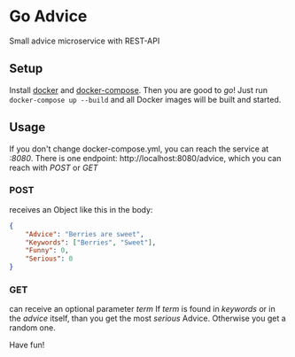 # Go Advice

Small advice microservice with REST-API

## Setup

Install [docker](https://docs.docker.com/install/) and [docker-compose](https://docs.docker.com/compose/install/).
Then you are good to *go*! Just run `docker-compose up --build` and all Docker images will be built and started.

## Usage

If you don't change docker-compose.yml, you can reach the service at *:8080*.
There is one endpoint: http://localhost:8080/advice, which you can reach with *POST* or *GET*

### POST
receives an Object like this in the body:
```json
{
	"Advice": "Berries are sweet",
	"Keywords": ["Berries", "Sweet"],
	"Funny": 0,
	"Serious": 0
}
```

### GET
can receive an optional parameter *term*
If *term* is found in *keywords* or in the *advice* itself, than you get the most *serious* Advice.
Otherwise you get a random one.

Have fun!